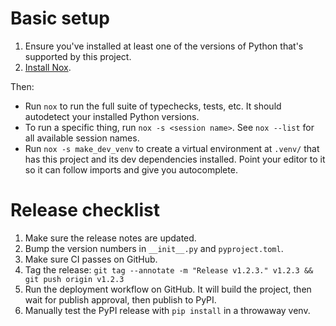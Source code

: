 # Basic setup

1. Ensure you've installed at least one of the versions of Python that's supported by this project.
2. [Install Nox](https://nox.thea.codes/).

Then:

* Run `nox` to run the full suite of typechecks, tests, etc. It should autodetect your installed Python versions.
* To run a specific thing, run `nox -s <session name>`. See `nox --list` for all available session names.
* Run `nox -s make_dev_venv` to create a virtual environment at `.venv/` that has this project and its dev dependencies installed. Point your editor to it so it can follow imports and give you autocomplete.

# Release checklist

1. Make sure the release notes are updated.
2. Bump the version numbers in `__init__.py` and `pyproject.toml`.
3. Make sure CI passes on GitHub.
4. Tag the release: `git tag --annotate -m "Release v1.2.3." v1.2.3 && git push origin v1.2.3`
5. Run the deployment workflow on GitHub. It will build the project, then wait for publish approval, then publish to PyPI.
6. Manually test the PyPI release with `pip install` in a throwaway venv.

